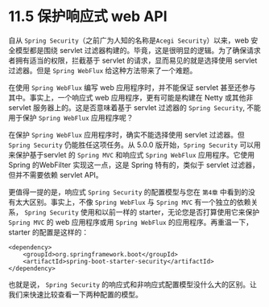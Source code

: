# 11.5 保护响应式 web API

自从 `Spring Security`（之前广为人知的名称是`Acegi Security`）以来，web 安全模型都是围绕 servlet 过滤器构建的。毕竟，这是很明显的逻辑。为了确保请求者拥有适当的权限，拦截基于 servlet 的请求，显而易见的就是选择使用 servlet 过滤器。但是 `Spring WebFlux` 给这种方法带来了一个难题。

在使用 `Spring WebFlux` 编写 web 应用程序时，并不能保证 servlet 甚至还参与其中。事实上，一个响应式 web 应用程序，更有可能是构建在 Netty 或其他非 servlet 服务器上的。这是否意味着基于 servlet 过滤器的 `Spring Security`, 不能用于保护 `Spring WebFlux` 应用程序呢？

在保护 `Spring WebFlux` 应用程序时，确实不能选择使用 servlet 过滤器。但 `Spring Security` 仍能胜任这项任务。从 5.0.0 版开始，`Spring Security` 可以用来保护基于servlet 的 `Spring MVC` 和响应式 `Spring WebFlux` 应用程序。它使用 Spring 的WebFilter 实现这一点，这是 Spring 特有的，类似于 servlet 过滤器，但并不需要依赖 servlet API。

更值得一提的是，响应式 `Spring Security` 的配置模型与您在 `第4章` 中看到的没有太大区别。事实上，不像 `Spring WebFlux` 与 `Spring MVC` 有一个独立的依赖关系， `Spring Security` 使用和以前一样的 starter，无论您是否打算使用它来保护 `Spring MVC` 的 web 应用程序或用 `Spring WebFlux` 的应用程序。再重温一下，starter 的配置是这样的：

```markup
<dependency>
    <groupId>org.springframework.boot</groupId>
    <artifactId>spring-boot-starter-security</artifactId>
</dependency>
```

也就是说， `Spring Security` 的响应式和非响应式配置模型没什么大的区别。让我们来快速比较查看一下两种配置的模型。

